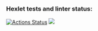 ### Hexlet tests and linter status:
[![Actions Status](https://github.com/LoseGameng/frontend-project-46/actions/workflows/hexlet-check.yml/badge.svg)](https://github.com/LoseGameng/frontend-project-46/actions)
<img src="/vidio/vidio.mp4v">